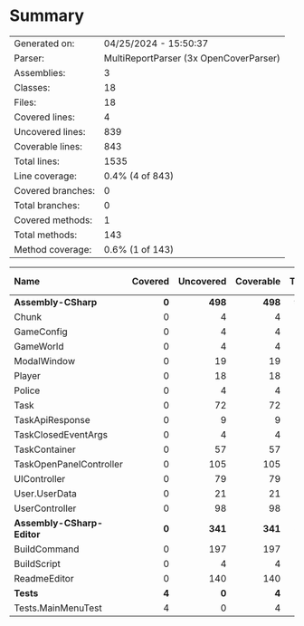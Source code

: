 ﻿# Summary
|||
|:---|:---|
| Generated on: | 04/25/2024 - 15:50:37 |
| Parser: | MultiReportParser (3x OpenCoverParser) |
| Assemblies: | 3 |
| Classes: | 18 |
| Files: | 18 |
| Covered lines: | 4 |
| Uncovered lines: | 839 |
| Coverable lines: | 843 |
| Total lines: | 1535 |
| Line coverage: | 0.4% (4 of 843) |
| Covered branches: | 0 |
| Total branches: | 0 |
| Covered methods: | 1 |
| Total methods: | 143 |
| Method coverage: | 0.6% (1 of 143) |

|**Name**|**Covered**|**Uncovered**|**Coverable**|**Total**|**Line coverage**|**Covered**|**Total**|**Branch coverage**|**Covered**|**Total**|**Method coverage**|
|:---|---:|---:|---:|---:|---:|---:|---:|---:|---:|---:|---:|
|**Assembly-CSharp**|**0**|**498**|**498**|**948**|**0%**|**0**|**0**|****|**0**|**112**|**0%**|
|Chunk|0|4|4|18|0%|0|0||0|2|0%|
|GameConfig|0|4|4|18|0%|0|0||0|2|0%|
|GameWorld|0|4|4|18|0%|0|0||0|2|0%|
|ModalWindow|0|19|19|43|0%|0|0||0|4|0%|
|Player|0|18|18|38|0%|0|0||0|4|0%|
|Police|0|4|4|18|0%|0|0||0|2|0%|
|Task|0|72|72|129|0%|0|0||0|12|0%|
|TaskApiResponse|0|9|9|16|0%|0|0||0|7|0%|
|TaskClosedEventArgs|0|4|4|14|0%|0|0||0|1|0%|
|TaskContainer|0|57|57|79|0%|0|0||0|22|0%|
|TaskOpenPanelController|0|105|105|192|0%|0|0||0|15|0%|
|UIController|0|79|79|133|0%|0|0||0|11|0%|
|User.UserData|0|21|21|34|0%|0|0||0|18|0%|
|UserController|0|98|98|198|0%|0|0||0|10|0%|
|**Assembly-CSharp-Editor**|**0**|**341**|**341**|**563**|**0%**|**0**|**0**|****|**0**|**30**|**0%**|
|BuildCommand|0|197|197|310|0%|0|0||0|15|0%|
|BuildScript|0|4|4|11|0%|0|0||0|1|0%|
|ReadmeEditor|0|140|140|242|0%|0|0||0|14|0%|
|**Tests**|**4**|**0**|**4**|**24**|**100%**|**0**|**0**|****|**1**|**1**|**100%**|
|Tests.MainMenuTest|4|0|4|24|100%|0|0||1|1|100%|
